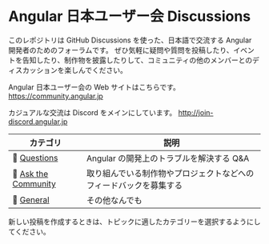 # Angular 日本ユーザー会 Discussions

このレポジトリは GitHub Discussions を使った、日本語で交流する Angular 開発者のためのフォーラムです。
ぜひ気軽に疑問や質問を投稿したり、イベントを告知したり、制作物を披露したりして、コミュニティの他のメンバーとのディスカッションを楽しんでください。

Angular 日本ユーザー会の Web サイトはこちらです。
https://community.angular.jp

カジュアルな交流は Discord をメインにしています。
http://join-discord.angular.jp

| **カテゴリ**                                                                                           | **説明**                                                           |
| ------------------------------------------------------------------------------------------------------ | ------------------------------------------------------------------ |
| 👾 [Questions](https://github.com/ng-japan/community/discussions/categories/questions)                 | Angular の開発上のトラブルを解決する Q&A                           |
| 🦻 [Ask the Community](https://github.com/ng-japan/community/discussions/categories/ask-the-community) | 取り組んでいる制作物やプロジェクトなどへのフィードバックを募集する |
| 💬 [General](https://github.com/ng-japan/community/discussions/categories/general)                     | その他なんでも                                                     |

新しい投稿を作成するときは、トピックに適したカテゴリーを選択するようにしてください。
